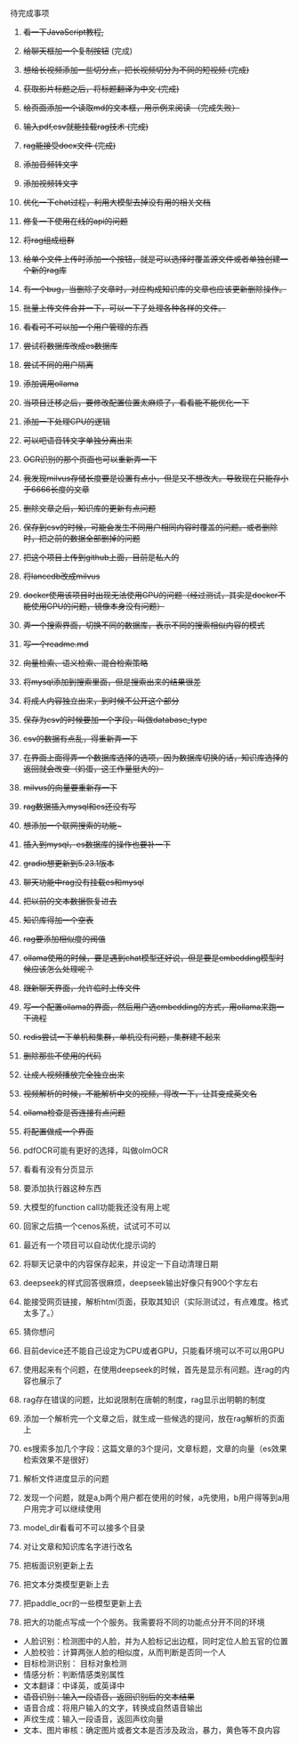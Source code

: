 待完成事项

1. ~~看一下JavaScript教程,~~

2. ~~给聊天框加一个复制按钮~~  (完成)

3. ~~想给长视频添加一些切分点，把长视频切分为不同的短视频   (完成)~~

4. ~~获取影片标题之后，将标题翻译为中文    (完成)~~

5. ~~给页面添加一个读取md的文本框，用示例来阅读   （完成失败）~~

6. ~~输入pdf,csv就能挂载rag技术  (完成)~~

7. ~~rag能接受docx文件 (完成)~~

8. ~~添加音频转文字~~

9. ~~添加视频转文字~~

10. ~~优化一下chat过程，利用大模型去掉没有用的相关文档~~

11. ~~修复一下使用在线的api的问题~~

12. ~~将rag组成组群~~

13. ~~给单个文件上传时添加一个按钮，就是可以选择时覆盖源文件或者单独创建一个新的rag库~~

14. ~~有一个bug，当删除了文章时，对应构成知识库的文章也应该更新删除操作。~~

15. ~~批量上传文件合并一下，可以一下子处理各种各样的文件。~~

16. ~~看看可不可以加一个用户管理的东西~~

17. ~~尝试将数据库改成es数据库~~

18. ~~尝试不同的用户隔离~~

19. ~~添加调用ollama~~

20. ~~当项目迁移之后，要修改配置位置太麻烦了，看看能不能优化一下~~

21. ~~添加一下处理CPU的逻辑~~

22. ~~可以吧语音转文字单独分离出来~~

23. ~~OCR识别的那个页面也可以重新弄一下~~

24. ~~我发现milvus存储长度要是设置有点小，但是又不想改大。导致现在只能存小于6666长度的文章~~

25. ~~删除文章之后，知识库的更新有点问题~~

26. ~~保存到csv的时候，可能会发生不同用户相同内容时覆盖的问题。或者删除时，把之前的数据全部删掉的问题~~

27. ~~把这个项目上传到github上面，目前是私人的~~

28. ~~将lancedb改成milvus~~

29. ~~docker使用该项目时出现无法使用GPU的问题（经过测试，其实是docker不能使用GPU的问题，镜像本身没有问题）~~

30. ~~弄一个搜索界面，切换不同的数据库，表示不同的搜索相似内容的模式~~

31. ~~写一个readme.md~~

32. ~~向量检索、语义检索、混合检索策略~~

33. ~~将mysql添加到搜索里面，但是搜索出来的结果很差~~

34. ~~将成人内容独立出来，到时候不公开这个部分~~

35. ~~保存为csv的时候要加一个字段，叫做database_type~~

36. ~~csv的数据有点乱，得重新弄一下~~

37. ~~在界面上面得弄一个数据库选择的选项，因为数据库切换的话，知识库选择的返回就会改变（妈蛋，这工作量挺大的）~~

38. ~~milvus的向量要重新存一下~~

39. ~~rag数据插入mysql和es还没有写~~

40. ~~想添加一个联网搜索的功能~~~

41. ~~插入到mysql，es数据库的操作也要补一下~~

42. ~~gradio想更新到5.23.1版本~~

43. ~~聊天功能中rag没有挂载es和mysql~~

44. ~~把以前的文本数据恢复进去~~

45. ~~知识库得加一个空表~~

46. ~~rag要添加相似度的阀值~~

47. ~~ollama使用的时候，要是遇到chat模型还好说，但是要是embedding模型时候应该怎么处理呢？~~

48. ~~跟新聊天界面，允许临时上传文件~~

49. ~~写一个配置ollama的界面，然后用户选embedding的方式，用ollama来跑一下流程~~

50. ~~redis尝试一下单机和集群，单机没有问题，集群建不起来~~

51. ~~删除那些不使用的代码~~

52. ~~让成人视频播放完全独立出来~~

53. ~~视频解析的时候，不能解析中文的视频，得改一下，让其变成英文名~~

54. ~~ollama检查是否连接有点问题~~

55. ~~将配置做成一个界面~~

56. pdfOCR可能有更好的选择，叫做olmOCR

57. 看看有没有分页显示

58. 要添加执行器这种东西

59. 大模型的function call功能我还没有用上呢

60. 回家之后搞一个cenos系统，试试可不可以

61. 最近有一个项目可以自动优化提示词的

62. 将聊天记录中的内容保存起来，并设定一下自动清理日期

63. deepseek的样式回答很麻烦，deepseek输出好像只有900个字左右 

64. 能接受网页链接，解析html页面，获取其知识（实际测试过，有点难度。格式太多了。）

65. 猜你想问

66. 目前device还不能自己设定为CPU或者GPU，只能看环境可以不可以用GPU

67. 使用起来有个问题，在使用deepseek的时候，首先是显示有问题。连rag的内容也展示了

68. rag存在错误的问题，比如说限制在唐朝的制度，rag显示出明朝的制度

69. 添加一个解析完一个文章之后，就生成一些候选的提问，放在rag解析的页面上

70. es搜索多加几个字段：这篇文章的3个提问，文章标题，文章的向量（es效果检索效果不是很好）

71. 解析文件进度显示的问题

72. 发现一个问题，就是a,b两个用户都在使用的时候，a先使用，b用户得等到a用户用完才可以继续使用

73. model_dir看看可不可以接多个目录

74. 对让文章和知识库名字进行改名

75. 把板面识别更新上去

76. 把文本分类模型更新上去

77. 把paddle_ocr的一些模型更新上去

78. 把大的功能点写成一个个服务。我需要将不同的功能点分开不同的环境

    
- 人脸识别：检测图中的人脸，并为人脸标记出边框，同时定位人脸五官的位置
- 人脸校验：计算两张人脸的相似度，从而判断是否同一个人
- 目标检测识别： 目标对象检测
- 情感分析：判断情感类别属性
- 文本翻译：中译英，或英译中
- ~~语音识别：输入一段语音，返回识别后的文本结果~~
- 语音合成：将用户输入的文字，转换成自然语音输出
- 声纹生成：输入一段语音，返回声纹向量
- 文本、图片审核：确定图片或者文本是否涉及政治，暴力，黄色等不良内容

